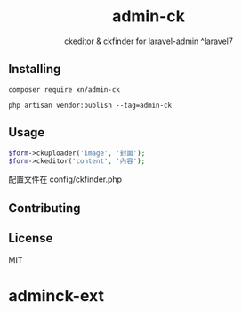 <h1 align="center"> admin-ck </h1>

<p align="center">ckeditor & ckfinder for laravel-admin ^laravel7</p>

## Installing

```shell
composer require xn/admin-ck
```

```shell
php artisan vendor:publish --tag=admin-ck
```

## Usage

```php
$form->ckuploader('image', '封面');
$form->ckeditor('content', '內容');
```

配置文件在 config/ckfinder.php

## Contributing

## License

MIT
# adminck-ext
